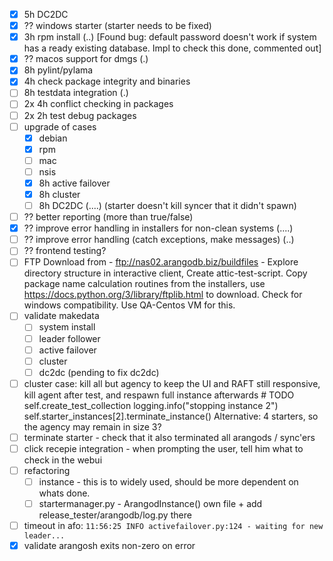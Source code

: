 - [x] 5h DC2DC
- [x] ?? windows starter (starter needs to be fixed)
- [x] 3h rpm install (..) [Found bug: default password doesn't work if system has a ready existing database. Impl to check this done, commented out] 
- [x] ?? macos support for dmgs (.)
- [x] 8h pylint/pylama
- [x] 4h check package integrity and binaries
- [ ] 8h testdata integration (.)
- [ ] 2x 4h conflict checking in packages
- [ ] 2x 2h test debug packages
- [ ] upgrade of cases
  - [x] debian
  - [x] rpm
  - [ ] mac
  - [ ] nsis
  - [x] 8h active failover
  - [x] 8h cluster
  - [ ] 8h DC2DC (....) (starter doesn't kill syncer that it didn't spawn)
- [ ] ?? better reporting (more than true/false)
- [x] ?? improve error handling in installers for non-clean systems (....)
- [ ] ?? improve error handling (catch exceptions, make messages) (..)
- [ ] ?? frontend testing?
- [ ] FTP Download from -   ftp://nas02.arangodb.biz/buildfiles - Explore directory structure in interactive client, Create attic-test-script. Copy package name calculation routines from the installers, use https://docs.python.org/3/library/ftplib.html to download. Check for windows compatibility. Use QA-Centos VM for this. 
- [ ] validate makedata 
  - [ ] system install
  - [ ] leader follower
  - [ ] active failover
  - [ ] cluster
  - [ ] dc2dc (pending to fix dc2dc)
- [ ] cluster case: kill all but agency to keep the UI and RAFT still responsive, kill agent after test, and respawn full instance afterwards
        #  TODO self.create_test_collection
        logging.info("stopping instance 2")
        self.starter_instances[2].terminate_instance()
     Alternative: 4 starters, so the agency may remain in size 3? 
- [ ] terminate starter - check that it also terminated all arangods / sync'ers
- [ ] click recepie integration - when prompting the user, tell him what to check in the webui
- [ ] refactoring
  - [ ] instance - this is to widely used, should be more dependent on whats done.
  - [ ] startermanager.py - ArangodInstance() own file + add release_tester/arangodb/log.py there
- [ ] timeout in afo: `11:56:25 INFO activefailover.py:124 - waiting for new leader...`
- [x] validate arangosh exits non-zero on error
